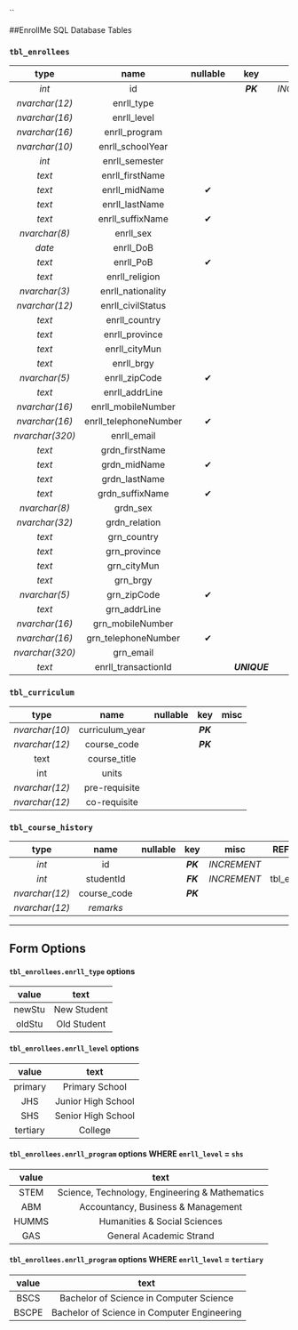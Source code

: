 ``


##EnrollMe SQL Database Tables

### `tbl_enrollees`

|      type       |         name          | nullable |     key      |    misc     |
| :-------------: | :-------------------: | :------: | :----------: | :---------: |
|      *int*      |          id           |          |   ***PK***   | *INCREMENT* |
| *nvarchar(12)*  |      enrll_type       |          |              |             |
| *nvarchar(16)*  |      enrll_level      |          |              |             |
| *nvarchar(16)*  |     enrll_program     |          |              |             |
| *nvarchar(10)*  |   enrll_schoolYear    |          |              |             |
|      *int*      |    enrll_semester     |          |              |             |
|     *text*      |    enrll_firstName    |          |              |             |
|     *text*      |     enrll_midName     |    ✔     |              |             |
|     *text*      |    enrll_lastName     |          |              |             |
|     *text*      |   enrll_suffixName    |    ✔     |              |             |
|  *nvarchar(8)*  |       enrll_sex       |          |              |             |
|     *date*      |       enrll_DoB       |          |              |             |
|     *text*      |       enrll_PoB       |    ✔     |              |             |
|     *text*      |    enrll_religion     |          |              |             |
|  *nvarchar(3)*  |   enrll_nationality   |          |              |             |
| *nvarchar(12)*  |   enrll_civilStatus   |          |              |             |
|     *text*      |     enrll_country     |          |              |             |
|     *text*      |    enrll_province     |          |              |             |
|     *text*      |     enrll_cityMun     |          |              |             |
|     *text*      |      enrll_brgy       |          |              |             |
|  *nvarchar(5)*  |     enrll_zipCode     |    ✔     |              |             |
|     *text*      |    enrll_addrLine     |          |              |             |
| *nvarchar(16)*  |  enrll_mobileNumber   |          |              |             |
| *nvarchar(16)*  | enrll_telephoneNumber |    ✔     |              |             |
| *nvarchar(320)* |      enrll_email      |          |              |             |
|     *text*      |    grdn_firstName     |          |              |             |
|     *text*      |     grdn_midName      |    ✔     |              |             |
|     *text*      |     grdn_lastName     |          |              |             |
|     *text*      |    grdn_suffixName    |    ✔     |              |             |
|  *nvarchar(8)*  |       grdn_sex        |          |              |             |
| *nvarchar(32)*  |     grdn_relation     |          |              |             |
|     *text*      |      grn_country      |          |              |             |
|     *text*      |     grn_province      |          |              |             |
|     *text*      |      grn_cityMun      |          |              |             |
|     *text*      |       grn_brgy        |          |              |             |
|  *nvarchar(5)*  |      grn_zipCode      |    ✔     |              |             |
|     *text*      |     grn_addrLine      |          |              |             |
| *nvarchar(16)*  |   grn_mobileNumber    |          |              |             |
| *nvarchar(16)*  |  grn_telephoneNumber  |    ✔     |              |             |
| *nvarchar(320)* |       grn_email       |          |              |             |
|     *text*      |  enrll_transactionId  |          | ***UNIQUE*** |             |


### `tbl_curriculum`

|      type      |      name       | nullable |   key    | misc  |
| :------------: | :-------------: | :------: | :------: | :---: |
| *nvarchar(10)* | curriculum_year |          | ***PK*** |       |
| *nvarchar(12)* |   course_code   |          | ***PK*** |       |
|      text      |  course_title   |          |          |       |
|      int       |      units      |          |          |       |
| *nvarchar(12)* |  pre-requisite  |          |          |       |
| *nvarchar(12)* |  co-requisite   |          |          |       |

### `tbl_course_history`

|      type      |    name     | nullable |   key    |    misc     |    REFERENCES    |
| :------------: | :---------: | :------: | :------: | :---------: | :--------------: |
|     *int*      |     id      |          | ***PK*** | *INCREMENT* |                  |
|     *int*      |  studentId  |          | ***FK*** | *INCREMENT* | tbl_enrollees.id |
| *nvarchar(12)* | course_code |          | ***PK*** |             |                  |
| *nvarchar(12)* |  *remarks*  |          |          |             |                  |

---
## Form Options

#### `tbl_enrollees.enrll_type` options
| value  |    text     |
| :----: | :---------: |
| newStu | New Student |
| oldStu | Old Student |

#### `tbl_enrollees.enrll_level` options
|  value   |        text        |
| :------: | :----------------: |
| primary  |   Primary School   |
|   JHS    | Junior High School |
|   SHS    | Senior High School |
| tertiary |      College       |

#### `tbl_enrollees.enrll_program` options WHERE `enrll_level` = `shs`
| value |                      text                      |
| :---: | :--------------------------------------------: |
| STEM  | Science, Technology, Engineering & Mathematics |
|  ABM  |       Accountancy, Business & Management       |
| HUMMS |          Humanities & Social Sciences          |
|  GAS  |            General Academic Strand             |

#### `tbl_enrollees.enrll_program` options WHERE `enrll_level` = `tertiary`
| value |                    text                     |
| :---: | :-----------------------------------------: |
| BSCS  |   Bachelor of Science in Computer Science   |
| BSCPE | Bachelor of Science in Computer Engineering |
